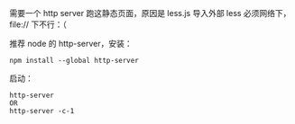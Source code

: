 
需要一个 http server 跑这静态页面，原因是 less.js 导入外部 less 必须网络下，file:// 下不行：（

推荐 node 的 http-server，安装：

    npm install --global http-server

启动：

    http-server
    OR 
    http-server -c-1 